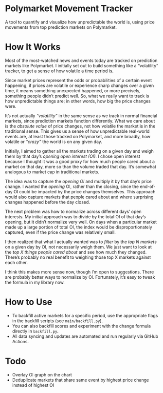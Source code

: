 # Polymarket Movement Tracker

A tool to quantify and visualize how unpredictable the world is, using price movements from top prediction markets on Polymarket.

# How It Works

Most of the most-watched news and events today are tracked on prediction markets like Polymarket. I initially set out to build something like a “volatility” tracker, to get a sense of how volatile a time period is.

Since market prices represent the odds or probabilities of a certain event happening, if prices are volatile or experience sharp changes over a given time, it means something unexpected happened, or more precisely, something people didn’t predict well. So, what we really want to track is how unpredictable things are; in other words, how big the price changes were.

It’s not actually *“volatility”* in the same sense as we track in normal financial markets, since prediction markets function differently. What we care about is the *absolute value* of price changes, not how volatile the market is in the traditional sense. This gives us a sense of how unpredictable real-world events are, at least those tracked on Polymarket, and more broadly, how volatile or *“crazy”* the world is on any given day.

Initially, I aimed to gather all the markets trading on a given day and weigh them by that day’s *opening open interest (OI)*. I chose open interest because I thought it was a good proxy for how much people cared about a market on that day, more so than the volume traded that day. It’s somewhat analogous to market cap in traditional markets.

The idea was to capture the *opening OI* and multiply it by that day’s price change. I wanted the *opening* OI, rather than the closing, since the end-of-day OI could be impacted by the price changes themselves. This approach would also capture markets that people cared about and where surprising changes happened before the day closed.

The next problem was how to normalize across different days’ open interests. My initial approach was to divide by the total OI of that day’s opening, but it didn’t normalize very well. On days when a particular market made up a large portion of total OI, the index would be disproportionately captured, even if the price change was relatively small.

I then realized that what I actually wanted was to *filter* by the *top N markets* on a given day by OI, not necessarily weigh them. We just want to look at the *top X things people cared about* and see how much they changed. There’s probably no real benefit to weighing those top X markets against each other.

I think this makes more sense now, though I’m open to suggestions. There are probably better ways to normalize by OI. Fortunately, it’s easy to tweak the formula in my library now.

# How to Use

- To backfill active markets for a specific period, use the appropriate flags in the backfill scripts (see `main/backfill.py`).
- You can also backfill scores and experiment with the change formula directly in `backfill.py`.
- All data syncing and updates are automated and run regularly via GitHub Actions.

# Todo
- Overlay OI graph on the chart
- Deduplicate markets that share same event by highest price change instead of highest OI
